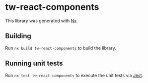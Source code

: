 # tw-react-components

This library was generated with [Nx](https://nx.dev).

## Building

Run `nx build tw-react-components` to build the library.

## Running unit tests

Run `nx test tw-react-components` to execute the unit tests via [Jest](https://jestjs.io).
